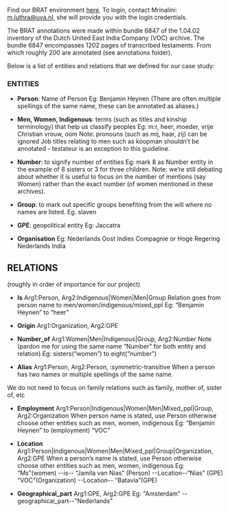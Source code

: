 Find our BRAT environment [here](https://brat.create.humanities.uva.nl/index.xhtml#/). 
To login, contact Mrinalini: m.luthra@uva.nl, she will provide you with the login credentials.

The BRAT annotations were made within bundle 6847 of the 1.04.02 inventory of the Dutch United East India Company (VOC) archive. The bundle 6847 encompasses 1202 pages of transcribed testaments. From which roughly 200 are annotated (see annotations folder).  

Below is a list of entities and relations that we defined for our case study: 

### ENTITIES

- **Person**: Name of Person
Eg: Benjamin Heynen (There are often multiple spellings of the same name, these can be annotated as aliases.)


- **Men, Women, Indigenous**: terms (such as titles and kinship terminology) that help us classify peoples 
Eg: m:r, heer, moeder, vrije Christian vrouw, oom
Note: pronouns (such as mij, haar, zij) can be ignored 
Job titles relating to men such as koopman shouldn’t be annotated - testateur is an exception to this guideline.

- **Number**: to signify number of entities
Eg: mark 8 as Number entity in the example of 8 sisters or 3 for three children.
Note: we’re still debating about whether it is useful to focus on the number of mentions (say Women) rather than the exact number (of women mentioned in these archives).

- **Group**: to mark out specific groups benefiting from the will where no names are listed.
Eg. slaven

- **GPE**: geopolitical entity
Eg: Jaccatra

- **Organisation** 
Eg: Nederlands Oost Indies Compagnie or Hoge Regering Nederlands India


## RELATIONS 
(roughly in order of importance for our project)

- **Is** Arg1:Person, Arg2:Indigenous|Women|Men|Group
Relation goes from person name to men/women/indigenous/mixed_ppl
Eg: “Benjamin Heynen” to “heer”


- **Origin** Arg1:Organization, Arg2:GPE


- **Number_of**  Arg1:Women|Men|Indigenous|Group, Arg2:Number
Note (pardon me for using the same name “Number” for both entity and relation)
Eg: sisters(“women”) to eight(“number”)


- **Alias**  Arg1:Person, Arg2:Person, <REL-TYPE>:symmetric-transitive
When a person has two names or multiple spellings of the same name.

We do not need to focus on family relations such as family, mother of, sister of, etc


- **Employment**  Arg1:Person|Indigenous|Women|Men|Mixed_ppl|Group, Arg2:Organization
When person name is stated, use Person otherwise choose other entities such as men, women, indigenous
Eg: “Benjamin Heynen” to (employment) “VOC”


- **Location**  Arg1:Person|Indigenous|Women|Men|Mixed_ppl|Group|Organization, Arg2:GPE
When a person’s name is stated, use Person otherwise choose other entities such as men, women, indigenous
Eg: “Ms”(women) --is-- “Jamila van Nias” (Person) --Location--“Nias” (GPE)
“VOC”(Organization) --Location-- “Batavia”(GPE)

- **Geographical_part**  Arg1:GPE, Arg2:GPE
Eg: "Amsterdam" --geographical_part--"Nederlands"


